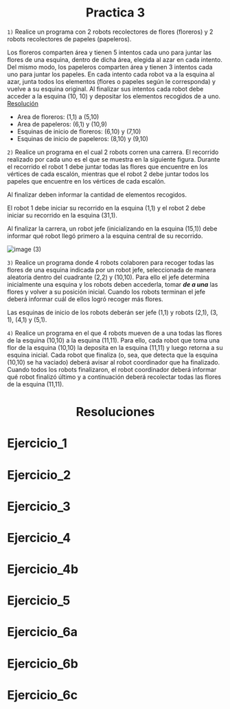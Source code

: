 <h1 align="center">Practica 3</h1>

```1)``` Realice un programa con 2 robots recolectores de flores (floreros) y 2 robots recolectores de papeles (papeleros).

Los floreros comparten área y tienen 5 intentos cada uno para juntar las flores de una esquina, dentro de dicha área, elegida al azar en cada intento. Del mismo modo, los
papeleros comparten área y tienen 3 intentos cada uno para juntar los papeles. En cada intento cada robot va a la esquina al azar, junta todos los elementos (flores o papeles según le corresponda) y vuelve a su esquina original. Al finalizar sus intentos cada robot debe acceder a la esquina (10, 10) y depositar los elementos recogidos de a uno. [Resolución](#Ejercicio_1)
- Area de floreros: (1,1) a (5,10)
- Area de papeleros: (6,1) y (10,9)
- Esquinas de inicio de floreros: (6,10) y (7,10)
- Esquinas de inicio de papeleros: (8,10) y (9,10)

```2)``` Realice un programa en el cual 2 robots corren una carrera. El recorrido realizado por cada uno es el que se muestra en la siguiente figura. Durante el recorrido el robot 1 debe juntar todas las flores que encuentre en los vértices de cada escalón, mientras que el robot 2 debe juntar todos los papeles que encuentre en los vértices de cada escalón.

Al finalizar deben informar la cantidad de elementos recogidos.

El robot 1 debe iniciar su recorrido en la esquina (1,1) y el robot 2 debe iniciar su recorrido en la esquina (31,1).

Al finalizar la carrera, un robot jefe (inicializando en la esquina (15,1)) debe informar qué robot llegó primero a la esquina central de su recorrido.

![image (3)](https://user-images.githubusercontent.com/55964635/139356500-eb817fb0-84b4-497d-9b6f-42a772f2f907.png)

```3)``` Realice un programa donde 4 robots colaboren para recoger todas las flores de una esquina indicada por un robot jefe, seleccionada de manera aleatoria dentro del cuadrante (2,2) y (10,10). Para ello el jefe determina inicialmente una esquina y los robots deben accederla, tomar ***de a una*** las  flores y volver a su posición inicial. Cuando los robots terminan el jefe deberá informar cuál de ellos logró recoger más flores.

Las esquinas de inicio de los robots deberán ser jefe (1,1) y robots (2,1), (3, 1), (4,1) y (5,1).

```4)``` Realice un programa en el que 4 robots mueven de a una todas las flores de la esquina (10,10) a la esquina (11,11). Para ello, cada robot que toma una flor de la esquina (10,10) la deposita en la esquina (11,11) y luego retorna a su esquina inicial. Cada robot que finaliza (o, sea, que detecta que la esquina (10,10) se ha vaciado) deberá avisar al robot coordinador que ha finalizado. Cuando todos los robots finalizaron, el robot coordinador deberá informar qué robot finalizó último y a continuación deberá recolectar todas las flores de la esquina (11,11).


<h1 align="center">Resoluciones</h1>

Ejercicio_1
===========

Ejercicio_2
===========

Ejercicio_3
===========

Ejercicio_4
===========

Ejercicio_4b
============

Ejercicio_5
===========

Ejercicio_6a
============

Ejercicio_6b
============

Ejercicio_6c
============

